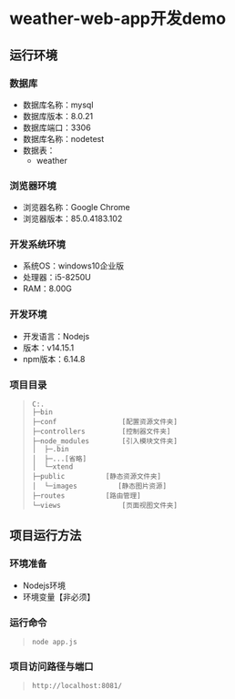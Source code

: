 # weather-web-app开发demo

## 运行环境

### 数据库

+ 数据库名称：mysql
+ 数据库版本：8.0.21
+ 数据库端口：3306
+ 数据库名称：nodetest
+ 数据表：
  - weather

### 浏览器环境

- 浏览器名称：Google Chrome
- 浏览器版本：85.0.4183.102

### 开发系统环境

- 系统OS：windows10企业版
- 处理器：i5-8250U
- RAM：8.00G

### 开发环境

- 开发语言：Nodejs
- 版本：v14.15.1
- npm版本：6.14.8

### 项目目录

> ```shell
> C:.
> ├─bin
> ├─conf 				[配置资源文件夹]
> ├─controllers 		[控制器文件夹]
> ├─node_modules 		[引入模块文件夹]
> │  ├─.bin
> │  ├─...[省略]
> │  └─xtend
> ├─public			[静态资源文件夹]
> │  └─images		   [静态图片资源]
> ├─routes			[路由管理]
> └─views				[页面视图文件夹]
> ```

## 项目运行方法

### 环境准备

- Nodejs环境
- 环境变量【非必须】

### 运行命令

> ```shell
> node app.js
> ```

### 项目访问路径与端口

> ```html
> http://localhost:8081/
> ```



